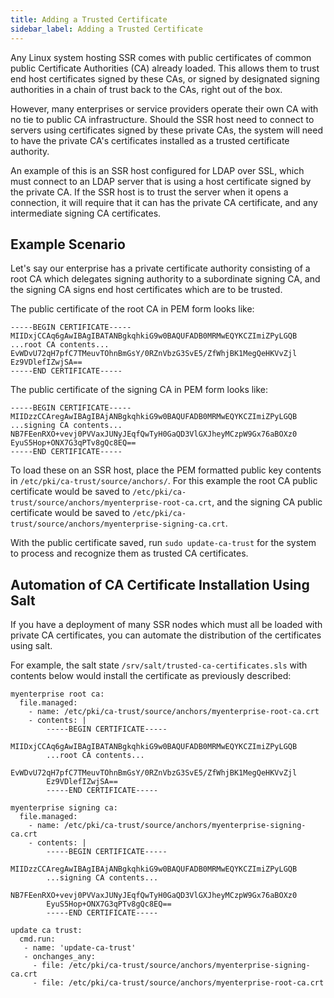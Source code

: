 ```yaml
---
title: Adding a Trusted Certificate
sidebar_label: Adding a Trusted Certificate
---
```

Any Linux system hosting SSR comes with public certificates of common public Certificate Authorities (CA) already loaded. This allows them to trust end host certificates signed by these CAs, or signed by designated signing authorities in a chain of trust back to the CAs, right out of the box.

However, many enterprises or service providers operate their own CA with no tie to public CA infrastructure. Should the SSR host need to connect to servers using certificates signed by these private CAs, the system will need to have the private CA's certificates installed as a trusted certificate authority.

An example of this is an SSR host configured for LDAP over SSL, which must connect to an LDAP server that is using a host certificate signed by the private CA. If the SSR host is to trust the server when it opens a connection, it will require that it can has the private CA certificate, and any intermediate signing CA certificates.

## Example Scenario

Let's say our enterprise has a private certificate authority consisting of a root CA which delegates signing authority to a subordinate signing CA, and the signing CA signs end host certificates which are to be trusted.

The public certificate of the root CA in PEM form looks like:
```
-----BEGIN CERTIFICATE-----
MIIDxjCCAq6gAwIBAgIBATANBgkqhkiG9w0BAQUFADB0MRMwEQYKCZImiZPyLGQB
...root CA contents...
EvWDvU72qH7pfC7TMeuvTOhnBmGsY/0RZnVbzG3SvE5/ZfWhjBK1MegQeHKVvZjl
Ez9VDlefIZwjSA==
-----END CERTIFICATE-----
```
The public certificate of the signing CA in PEM form looks like:
```
-----BEGIN CERTIFICATE-----
MIIDzzCCAregAwIBAgIBAjANBgkqhkiG9w0BAQUFADB0MRMwEQYKCZImiZPyLGQB
...signing CA contents...
NB7FEenRXO+vevj0PVVaxJUNyJEqfQwTyH0GaQD3VlGXJheyMCzpW9Gx76aBOXz0
EyuS5Hop+ONX7G3qPTv8gQc8EQ==
-----END CERTIFICATE-----
```

To load these on an SSR host, place the PEM formatted public key contents in `/etc/pki/ca-trust/source/anchors/`. For this example the root CA public certificate would be saved to `/etc/pki/ca-trust/source/anchors/myenterprise-root-ca.crt`, and the signing CA public certificate would be saved to `/etc/pki/ca-trust/source/anchors/myenterprise-signing-ca.crt`.

With the public certificate saved, run `sudo update-ca-trust` for the system to process and recognize them as trusted CA certificates.

## Automation of CA Certificate Installation Using Salt

If you have a deployment of many SSR nodes which must all be loaded with private CA certificates, you can automate the distribution of the certificates using salt.

For example, the salt state `/srv/salt/trusted-ca-certificates.sls` with contents below would install the certificate as previously described:
```
myenterprise root ca:
  file.managed:
    - name: /etc/pki/ca-trust/source/anchors/myenterprise-root-ca.crt
    - contents: |
        -----BEGIN CERTIFICATE-----
        MIIDxjCCAq6gAwIBAgIBATANBgkqhkiG9w0BAQUFADB0MRMwEQYKCZImiZPyLGQB
        ...root CA contents...
        EvWDvU72qH7pfC7TMeuvTOhnBmGsY/0RZnVbzG3SvE5/ZfWhjBK1MegQeHKVvZjl
        Ez9VDlefIZwjSA==
        -----END CERTIFICATE-----

myenterprise signing ca:
  file.managed:
    - name: /etc/pki/ca-trust/source/anchors/myenterprise-signing-ca.crt
    - contents: |
        -----BEGIN CERTIFICATE-----
        MIIDzzCCAregAwIBAgIBAjANBgkqhkiG9w0BAQUFADB0MRMwEQYKCZImiZPyLGQB
        ...signing CA contents...
        NB7FEenRXO+vevj0PVVaxJUNyJEqfQwTyH0GaQD3VlGXJheyMCzpW9Gx76aBOXz0
        EyuS5Hop+ONX7G3qPTv8gQc8EQ==
        -----END CERTIFICATE-----

update ca trust:
  cmd.run:
   - name: 'update-ca-trust'
   - onchanges_any:
     - file: /etc/pki/ca-trust/source/anchors/myenterprise-signing-ca.crt
     - file: /etc/pki/ca-trust/source/anchors/myenterprise-root-ca.crt
```